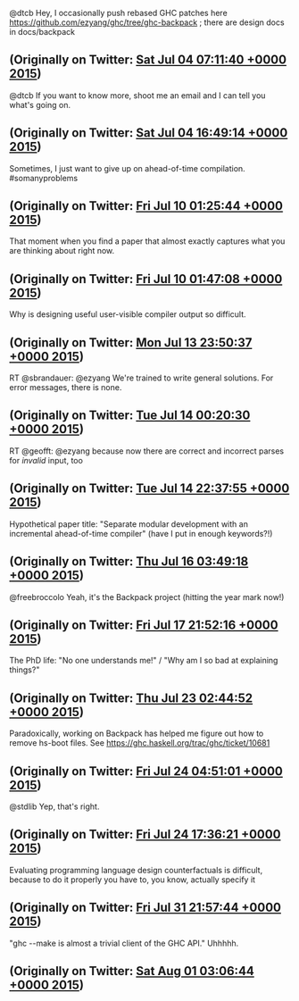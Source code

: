 @dtcb Hey, I occasionally push rebased GHC patches here https://github.com/ezyang/ghc/tree/ghc-backpack ; there are design docs in docs/backpack

(Originally on Twitter: [Sat Jul 04 07:11:40 +0000 2015](https://twitter.com/ezyang/status/617229272395051009))
----
@dtcb If you want to know more, shoot me an email and I can tell you what's going on.

(Originally on Twitter: [Sat Jul 04 16:49:14 +0000 2015](https://twitter.com/ezyang/status/617374621931696128))
----
Sometimes, I just want to give up on ahead-of-time compilation. #somanyproblems

(Originally on Twitter: [Fri Jul 10 01:25:44 +0000 2015](https://twitter.com/ezyang/status/619316539456536577))
----
That moment when you find a paper that almost exactly captures what you are thinking about right now.

(Originally on Twitter: [Fri Jul 10 01:47:08 +0000 2015](https://twitter.com/ezyang/status/619321926066933760))
----
Why is designing useful user-visible compiler output so difficult.

(Originally on Twitter: [Mon Jul 13 23:50:37 +0000 2015](https://twitter.com/ezyang/status/620742157419220992))
----
RT @sbrandauer: @ezyang We're trained to write general solutions. For error messages, there is none.

(Originally on Twitter: [Tue Jul 14 00:20:30 +0000 2015](https://twitter.com/ezyang/status/620749678527668224))
----
RT @geofft: @ezyang because now there are correct and incorrect parses for _invalid_ input, too

(Originally on Twitter: [Tue Jul 14 22:37:55 +0000 2015](https://twitter.com/ezyang/status/621086246769549313))
----
Hypothetical paper title: "Separate modular development with an incremental ahead-of-time compiler" (have I put in enough keywords?!)

(Originally on Twitter: [Thu Jul 16 03:49:18 +0000 2015](https://twitter.com/ezyang/status/621526998968471552))
----
@freebroccolo Yeah, it's the Backpack project (hitting the year mark now!)

(Originally on Twitter: [Fri Jul 17 21:52:16 +0000 2015](https://twitter.com/ezyang/status/622161925309202432))
----
The PhD life: "No one understands me!" / "Why am I so bad at explaining things?"

(Originally on Twitter: [Thu Jul 23 02:44:52 +0000 2015](https://twitter.com/ezyang/status/624047498563162112))
----
Paradoxically, working on Backpack has helped me figure out how to remove hs-boot files. See https://ghc.haskell.org/trac/ghc/ticket/10681

(Originally on Twitter: [Fri Jul 24 04:51:01 +0000 2015](https://twitter.com/ezyang/status/624441630834081792))
----
@stdlib Yep, that's right.

(Originally on Twitter: [Fri Jul 24 17:36:21 +0000 2015](https://twitter.com/ezyang/status/624634233399566340))
----
Evaluating programming language design counterfactuals is difficult, because to do it properly you have to, you know, actually specify it

(Originally on Twitter: [Fri Jul 31 21:57:44 +0000 2015](https://twitter.com/ezyang/status/627236728265248768))
----
"ghc --make is almost a trivial client of the GHC API." Uhhhhh.

(Originally on Twitter: [Sat Aug 01 03:06:44 +0000 2015](https://twitter.com/ezyang/status/627314491328344066))
----
